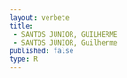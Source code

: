 ```yaml
---
layout: verbete
title:
 - SANTOS JUNIOR, GUILHERME
 - SANTOS JÚNIOR, Guilherme
published: false
type: R
---
```


